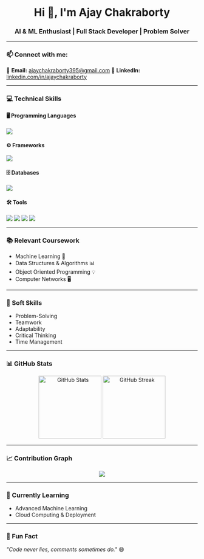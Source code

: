 <h1 align="center">Hi 👋, I'm Ajay Chakraborty</h1>
<h3 align="center">AI & ML Enthusiast | Full Stack Developer | Problem Solver</h3>

---

### 📫 Connect with me:
📧 **Email:** [ajaychakraborty395@gmail.com](mailto:ajaychakraborty395@gmail.com)
💼 **LinkedIn:** [linkedin.com/in/ajaychakraborty](https://www.linkedin.com/feed/)

---

### 💻 Technical Skills

#### 🖥 Programming Languages  
<p>
  <img src="https://skillicons.dev/icons?i=python,java" />
</p>

#### ⚙ Frameworks  
<p>
  <img src="https://skillicons.dev/icons?i=django,spring,angular" />
</p>

#### 🗄 Databases  
<p>
  <img src="https://skillicons.dev/icons?i=mysql,mongodb" />
</p>

#### 🛠 Tools  
<p>
  <img src="https://skillicons.dev/icons?i=vscode,idea" />
  <img src="https://img.shields.io/badge/ChatGPT-%2300A67E.svg?style=for-the-badge&logo=openai&logoColor=white" />
  <img src="https://img.shields.io/badge/Gemini-%2300BFFF.svg?style=for-the-badge&logo=google&logoColor=white" />
  <img src="https://img.shields.io/badge/Blackbox-%23000000.svg?style=for-the-badge&logoColor=white" />
</p>

---

### 📚 Relevant Coursework  
- Machine Learning 🤖  
- Data Structures & Algorithms 📊  
- Object Oriented Programming 💡
- Computer Networks 🖥️ 

---

### 🧠 Soft Skills  
- Problem-Solving  
- Teamwork  
- Adaptability  
- Critical Thinking  
- Time Management  

---

### 📊 GitHub Stats
<p align="center">
  <img src="https://github-readme-stats.vercel.app/api?username=AjayChakraborty&show_icons=true&theme=tokyonight" alt="GitHub Stats" height="165" />
  <img src="https://github-readme-streak-stats.herokuapp.com/?user=AjayChakraborty&theme=tokyonight" alt="GitHub Streak" height="165" />
</p>

---

### 📈 Contribution Graph
<p align="center">
  <img src="https://github-readme-activity-graph.vercel.app/graph?username=AjayChakraborty&theme=tokyo-night" />
</p>

---

### 🌱 Currently Learning
- Advanced Machine Learning  
- Cloud Computing & Deployment  

---

### 🚀 Fun Fact
_"Code never lies, comments sometimes do."_ 😄




